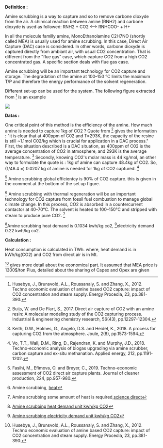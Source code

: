**Definition :**

Amine scrubbing is a way to capture and so to remove carbone dioxyde from the air.
A chimical reaction between amine (RNH2) and carbone dioxyde is used as followed:
RNH2 + CO2  <-->  RNHCOO- + H+

In all the molecule familly amine,  MonoEthanolamine C2H7NO (shortly called MEA) is usually used for amine scrubbing.
In this case, Direct Air Capture (DAC) case is considered. In other words, carbone dioxyde is captured directly from ambiant air, with usual CO2 concentration. That is different from the "flue gas" case, which capture CO2 from a high CO2 concentrated gas. A specific section deals with flue gas case.

Amine scrubbing will be an important technology for CO2 capture and storage. The degradation of the amine at 100–150 °C limits the maximum T/P and therefore the energy performance of the solvent regeneration.

Different set-up can be used for the system. The following figure extracted from [^1] is an example

![](set_up.PNG)

**Datas :**

One critical point of this method is the efficiency of the amine. How much amine is needed to capture 1kg of CO2 ?
Quote from [^2] gives the information : "it is clear that at 400ppm of C02 and T=293K, the capacity of the resine is still ~1.1mol C02/kg which is crucial for application in a DAC process."
First, the situation described is a DAC situation, as 400ppm of C02 is the average concentration of CO2 in atmosphere, and 293K is the average temperature. [^4]
Secondly, knowing CO2's molar mass is 44 kg/mol, an other way to formulate the quote is :
1kg of amine can capture 48.4kg of CO2. So, (1/48.4 =) 0.0207 kg of amine is needed for 1kg of CO2 captured. [^5]

[^3] Amine scrubbing global efficientcy is 90% of CO2 capture. this is given in the comment at the bottom of the set up figure.

[^7] Amine scrubbing with thermal regeneration will be an important technology for CO2 capture from fossil fuel combustion to manage global climate change. In this process, CO2 is absorbed in a countercurrent contactor at 40–70°C. The solvent is heated to 100–150°C and stripped with steam to produce pure CO2. [^6]

[^8]Amine scrubbing heat demand is 0.1034 kwh/kg co2, [^9]electricity demand 0.22 kwh/kg co2.

**Calculation :**

Heat consumption is calculated in TWh. where, heat demand is in kWh/kg(CO2) and CO2 from direct air is in Mt.

[^1] gives more detail about the economical part. It assumed that MEA price is 1300$/ton
Plus, detailed about the sharing of Capex and Opex are given


[^1]: Husebye, J., Brunsvold, A.L., Roussanaly, S. and Zhang, X., 2012. Techno economic evaluation of amine based CO2 capture: impact of CO2 concentration and steam supply. Energy Procedia, 23, pp.381-390.

[^2]: Buijs, W. and De Flart, S., 2017. Direct air capture of CO2 with an amine resin: A molecular modeling study of the CO2 capturing process. Industrial & engineering chemistry research, 56(43), pp.12297-12304.

[^3]: Fasihi, M., Efimova, O. and Breyer, C., 2019. Techno-economic assessment of CO2 direct air capture plants. Journal of cleaner production, 224, pp.957-980.

[^4]: Keith, D.W., Holmes, G., Angelo, D.S. and Heidel, K., 2018. A process for capturing CO2 from the atmosphere. Joule, 2(8), pp.1573-1594.

[^5]: Vo, T.T., Wall, D.M., Ring, D., Rajendran, K. and Murphy, J.D., 2018. Techno-economic analysis of biogas upgrading via amine scrubber, carbon capture and ex-situ methanation. Applied energy, 212, pp.1191-1202.

[^6]: Amine scrubbing some amount of heat is required,[science direct](https://www.sciencedirect.com/science/article/abs/pii/S2211339812000081#:~:text=Amine%20scrubbing%20will%20be%20an,performance%20of%20the%20solvent%20regeneration) 

[^7]: Amine scrubbing, [heat](https://www.sciencedirect.com/science/article/abs/pii/S2211339812000081)

[^8]: [Amine scrubbing heat demand unit kwh/kg CO2](https://www.osti.gov/servlets/purl/1482179)

[^9]: [Amine scrubbing electricity demand unit kwh/kg CO2](https://www.rsc.org/suppdata/d0/ee/d0ee00787k/d0ee00787k1.pdf)
